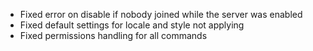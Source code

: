 - Fixed error on disable if nobody joined while the server was enabled
- Fixed default settings for locale and style not applying
- Fixed permissions handling for all commands